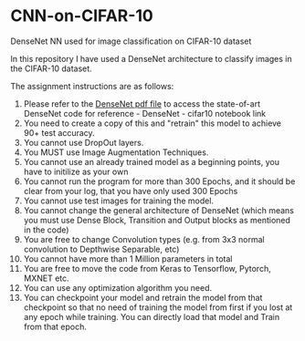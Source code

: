 # CNN-on-CIFAR-10
DenseNet NN used for image classification on CIFAR-10 dataset

In this repository I have used a DenseNet architecture to classify images in the CIFAR-10 dataset.

The assignment instructions are as follows:

1.  Please refer to the [DenseNet pdf file](https://github.com/yashnaik99/CNN-on-CIFAR-10/blob/416ce44af4d000b8b7f67b99f682cc9d41e84d89/dense.pdf) to access the state-of-art DenseNet code for reference - DenseNet - cifar10 notebook link
2.  You need to create a copy of this and "retrain" this model to achieve 90+ test accuracy. 
3.  You cannot use DropOut layers.
4.  You MUST use Image Augmentation Techniques.
5.  You cannot use an already trained model as a beginning points, you have to initilize as your own
6.  You cannot run the program for more than 300 Epochs, and it should be clear from your log, that you have only used 300 Epochs
7.  You cannot use test images for training the model.
8.  You cannot change the general architecture of DenseNet (which means you must use Dense Block, Transition and Output blocks as mentioned in the code)
9.  You are free to change Convolution types (e.g. from 3x3 normal convolution to Depthwise Separable, etc)
10. You cannot have more than 1 Million parameters in total
11. You are free to move the code from Keras to Tensorflow, Pytorch, MXNET etc. 
12. You can use any optimization algorithm you need. 
13. You can checkpoint your model and retrain the model from that checkpoint so that no need of training the model from first if you lost at any epoch while training. You can directly load that model and Train from that epoch. 
